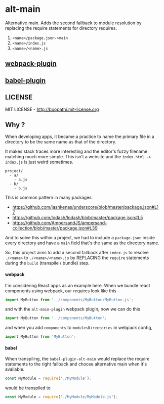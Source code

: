 # alt-main

Alternative main. Adds the second fallback to module resolution by replacing the require statements for directory requires.

1. `<name>/package.json->main`
2. `<name>/index.js`
3. `<name>/<name>.js`

## [webpack-plugin](packages/alt-main-plugin)

## [babel-plugin](packages/babel-plugin-alt-main)

## LICENSE

MIT LICENSE - http://boopathi.mit-license.org

## Why ?

When developing apps, it became a practice to name the primary file in a directory to be the same name as that of the directory.

It makes stack traces more interesting and the editor's fuzzy filename matching much more simple. This isn't a website and the `index.html -> index.js` is just weird sometimes.

```
project/
  - a/
    - a.js
  - b/
    - b.js
```

This is common pattern in many packages.

+ https://github.com/jashkenas/underscore/blob/master/package.json#L17
+ https://github.com/lodash/lodash/blob/master/package.json#L5
+ https://github.com/AmpersandJS/ampersand-collection/blob/master/package.json#L39

And to solve this within a project, we had to include a `package.json` inside every directory and have a `main` field that's the same as the directory name.

So, this project aims to add a second fallback after `index.js` to resolve `./<name>` to `./<name>/<name>.js` by REPLACING the `require` statements during the `build` (transpile / bundle) step.

#### webpack

I'm considering React apps as an example here. When we bundle react components using webpack, our requires look like this -

```js
import MyButton from '../components/MyButton/MyButton.js';
```

and with the `alt-main-plugin` webpack plugin, now we can do this

```js
import MyButton from '../components/MyButton';
```

and when you add `components` to `modulesDirectories` in webpack config,

```js
import MyButton from 'MyButton';
```

#### babel

When transpiling, the `babel-plugin-alt-main` would replace the require statements to the right fallback and choose alternative main when it's available.

```js
const MyModule = require('./MyModule');
```

would be transpiled to

```js
const MyModule = require('./MyModule/MyModule.js');
```
